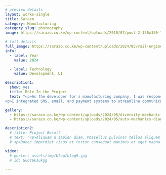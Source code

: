 ```yaml
---
# preview details
layout: works-single
title: Sarazo
category: Manufacturing
category_slug: photography
image: https://sarazo.co.ke/wp-content/uploads/2018/07/post-2-150x150-1.jpg

# full details
full_image: https://sarazo.co.ke/wp-content/uploads/2024/05/rail-engineers-assess-trains-and-infrastructure-p-2024-05-15-15-12-58-utc-scaled.jpg
info:
  - label: Year
    value: 2024

  - label: Technology
    value: Development, UI

description1:
  show: yes
  title: Role In the Project
  text: "<p>As the developer for a manufacturing company, I was responsible for the deployment and version handling of the company's website. My role included managing cPanel for website hosting, ensuring smooth operations and maintenance of the company's online presence.</p>
<p>I integrated SMS, email, and payment systems to streamline communication and transaction processes. By implementing these integrations, I enhanced the company's ability to interact with clients, process orders, and manage payments efficiently. My work ensured the company's website infrastructure was robust, secure, and capable of supporting its business objectives.</p><p><strong> Project URL Link: </strong>www.sarazo.co.ke</p>"

gallery:
  - https://sarazo.co.ke/wp-content/uploads/2024/05/diversity-mechanic-worker-using-metal-lathe-machin-2023-11-27-05-19-25-utc-scaled.jpg
  - https://sarazo.co.ke/wp-content/uploads/2024/05/auto-mechanics-diagnoses-using-tools-polishes-car-2023-11-27-05-31-19-utc-scaled.jpg

description2:
  # title: Project Result
  # text: "<p>Aliquam a sapien diam. Phasellus pulvinar tellus aliquam eleifend consectetur. Sed bibendum leo quis rutrum aliquetmorbi.</p>
  # <p>Donec imperdiet risus at tortor consequat maximus et eget magna. Cras ornare sagittis augue, id sollicitudin justo tristique ut. Nullam ex enim, euismod vel bibendum ultrices, fringilla vel eros. Donec euismod leo lectus, et euismod metus euismod sed. Quisque quis suscipit ipsum, at pellentesque velit. Duis a congue sem.</p>"

video:
  # poster: assets/img/blog/blog9.jpg
  # id: Gu6z6kIukgg
  
---
```

